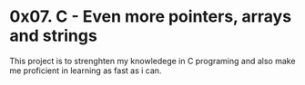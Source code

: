 # 0x07. C - Even more pointers, arrays and strings
This project is to strenghten my knowledege in C programing and also make me proficient in learning as fast as i can.

